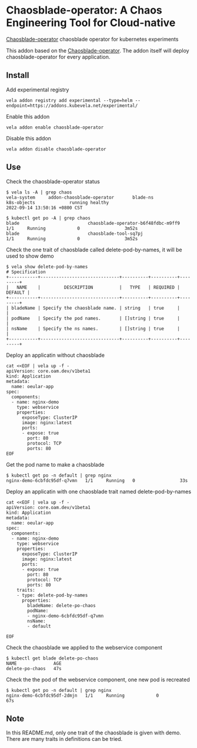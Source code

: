 
# Chaosblade-operator: A Chaos Engineering Tool for Cloud-native

[Chaosblade-operator](https://github.com/chaosblade-io/chaosblade-operator) chaosblade operator for kubernetes experiments
                                  

This addon based on the [Chaosblade-operator](https://github.com/chaosblade-io/chaosblade-operator). The addon itself will deploy chaosblade-operator for every application.


## Install

Add experimental registry
```
vela addon registry add experimental --type=helm --endpoint=https://addons.kubevela.net/experimental/
```

Enable this addon
```
vela addon enable chaosblade-operator
```

Disable this addon
```
vela addon disable chaosblade-operator
```

## Use
Check the chaosblade-operator status
```shell
$ vela ls -A | grep chaos
vela-system     addon-chaosblade-operator       blade-ns                k8s-objects             running healthy                                                               2022-09-14 13:50:16 +0800 CST

$ kubectl get po -A | grep chaos
blade                          chaosblade-operator-b6f48fdbc-m9ff9                 1/1     Running            0                 3m52s
blade                          chaosblade-tool-sq7pj                               1/1     Running            0                 3m52s
```

Check the one trait of chaosblade called delete-pod-by-names, it will be used to show demo
```shell
$ vela show delete-pod-by-names
# Specification
+-----------+------------------------------+----------+----------+---------+
|   NAME    |         DESCRIPTION          |   TYPE   | REQUIRED | DEFAULT |
+-----------+------------------------------+----------+----------+---------+
| bladeName | Specify the chaosblade name. | string   | true     |         |
| podName   | Specify the pod names.       | []string | true     |         |
| nsName    | Specify the ns names.        | []string | true     |         |
+-----------+------------------------------+----------+----------+---------+
```

Deploy an applicatin without chaosblade
```shell
cat <<EOF | vela up -f -
apiVersion: core.oam.dev/v1beta1
kind: Application
metadata:
  name: oeular-app
spec:
  components:
  - name: nginx-demo
    type: webservice
    properties:
      exposeType: ClusterIP
      image: nginx:latest
      ports:
      - expose: true
        port: 80
        protocol: TCP
        ports: 80
EOF
```

Get the pod name to make a chaosblade
```shell
$ kubectl get po -n default | grep nginx
nginx-demo-6cbfdc95df-q7vmn   1/1     Running   0                 33s
```

Deploy an applicatin with one chaosblade trait named delete-pod-by-names
```shell
cat <<EOF | vela up -f -
apiVersion: core.oam.dev/v1beta1
kind: Application
metadata:
  name: oeular-app
spec:
  components:
  - name: nginx-demo
    type: webservice
    properties:
      exposeType: ClusterIP
      image: nginx:latest
      ports:
      - expose: true
        port: 80
        protocol: TCP
        ports: 80
    traits:
    - type: delete-pod-by-names
      properties:
        bladeName: delete-po-chaos
        podName:
        - nginx-demo-6cbfdc95df-q7vmn
        nsName:
        - default

EOF
```

Check the chaosblade we applied to the webservice component
```shell
$ kubectl get blade delete-po-chaos
NAME              AGE
delete-po-chaos   47s
```

Check the the pod of the webservice component, one new pod is recreated
```shell
$ kubectl get po -n default | grep nginx
nginx-demo-6cbfdc95df-2dmjn   1/1     Running            0               67s
```
## Note
In this README.md, only one trait of the chaosblade is given with demo. There are many traits in definitions can be tried.